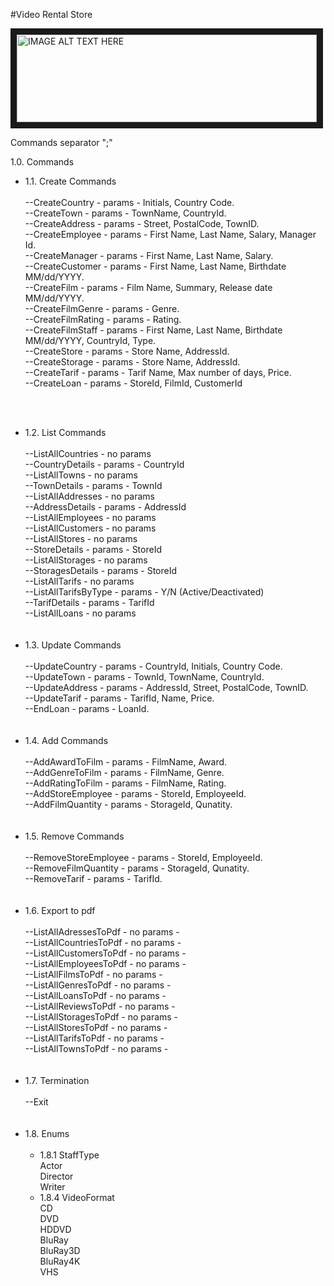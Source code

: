 #Video Rental Store

<img src="https://vignette2.wikia.nocookie.net/tinytower/images/b/bd/Video_Rental.png/revision/latest?cb=20130515011338"
alt="IMAGE ALT TEXT HERE" width="480" height="140" border="10" /><br>

Commands separator ";" <br>

1.0. Commands <br>
<ul>
<li>1.1. Create Commands <br><br>
--CreateCountry - params - Initials, Country Code.<br>
--CreateTown - params - TownName, CountryId.<br>
--CreateAddress - params - Street, PostalCode, TownID.<br>
--CreateEmployee - params - First Name, Last Name, Salary, Manager Id.<br>
--CreateManager - params - First Name, Last Name, Salary.<br>
--CreateCustomer - params - First Name, Last Name, Birthdate MM/dd/YYYY.<br>
--CreateFilm - params - Film Name, Summary, Release date MM/dd/YYYY.<br>
--CreateFilmGenre -  params - Genre.<br>
--CreateFilmRating - params - Rating.<br>
--CreateFilmStaff - params - First Name, Last Name, Birthdate MM/dd/YYYY, CountryId, Type.<br>
--CreateStore - params - Store Name, AddressId.<br>
--CreateStorage - params - Store Name, AddressId.<br>
--CreateTarif - params - Tarif Name, Max number of days, Price.<br>
--CreateLoan - params - StoreId, FilmId, CustomerId<br>

<br><br>
</li>
<li>1.2. List Commands<br><br>
--ListAllCountries - no params<br>
--CountryDetails - params - CountryId<br>
--ListAllTowns - no params <br>
--TownDetails - params - TownId <br>
--ListAllAddresses - no params <br>
--AddressDetails - params - AddressId <br>
--ListAllEmployees - no params <br>
--ListAllCustomers - no params <br>
--ListAllStores - no params <br>
--StoreDetails - params - StoreId <br>
--ListAllStorages - no params <br>
--StoragesDetails - params - StoreId <br>
--ListAllTarifs - no params <br>
--ListAllTarifsByType - params - Y/N (Active/Deactivated)<br>
--TarifDetails - params - TarifId <br>
--ListAllLoans - no params <br>
<br><br>
</li>
<li>1.3. Update Commands<br><br>
--UpdateCountry - params - CountryId, Initials, Country Code.<br>
--UpdateTown - params - TownId, TownName, CountryId.<br>
--UpdateAddress - params - AddressId, Street, PostalCode, TownID.<br>
--UpdateTarif - params - TarifId, Name, Price.<br>
--EndLoan - params - LoanId.<br>
<br><br>
</li>
<li>1.4. Add Commands<br><br>
--AddAwardToFilm - params - FilmName, Award.<br>
--AddGenreToFilm - params - FilmName, Genre.<br>
--AddRatingToFilm - params - FilmName, Rating.<br>
--AddStoreEmployee - params - StoreId, EmployeeId.<br>
--AddFilmQuantity - params - StorageId, Qunatity.<br>
<br><br>
</li>
<li>1.5. Remove Commands<br><br>
--RemoveStoreEmployee - params - StoreId, EmployeeId.<br>
--RemoveFilmQuantity - params - StorageId, Qunatity.<br>
--RemoveTarif - params - TarifId.<br>
<br><br>
</li>
<li>1.6. Export to pdf<br><br>
--ListAllAdressesToPdf - no params -<br>
--ListAllCountriesToPdf - no params -<br>
--ListAllCustomersToPdf - no params -<br>
--ListAllEmployeesToPdf - no params -<br>
--ListAllFilmsToPdf - no params -<br>
--ListAllGenresToPdf - no params -<br>
--ListAllLoansToPdf - no params -<br>
--ListAllReviewsToPdf - no params -<br>
--ListAllStoragesToPdf - no params -<br>
--ListAllStoresToPdf - no params -<br>
--ListAllTarifsToPdf - no params -<br>
--ListAllTownsToPdf - no params -<br>
<br><br>
</li>
<li>1.7. Termination<br><br>
--Exit<br>
</li>
<br><br>
<li>1.8. Enums<br><br>
  <ul>
  <li>1.8.1 StaffType<br>
        Actor<br>
        Director<br>
        Writer<br>
  </li>
  <li>1.8.4 VideoFormat<br>
      CD <br>
      DVD <br>
      HDDVD <br>
      BluRay <br>
      BluRay3D <br>
      BluRay4K <br>
      VHS <br>
  </li>
  </ul>
</li>
<br><br>
</ul>
<br>
<br>
